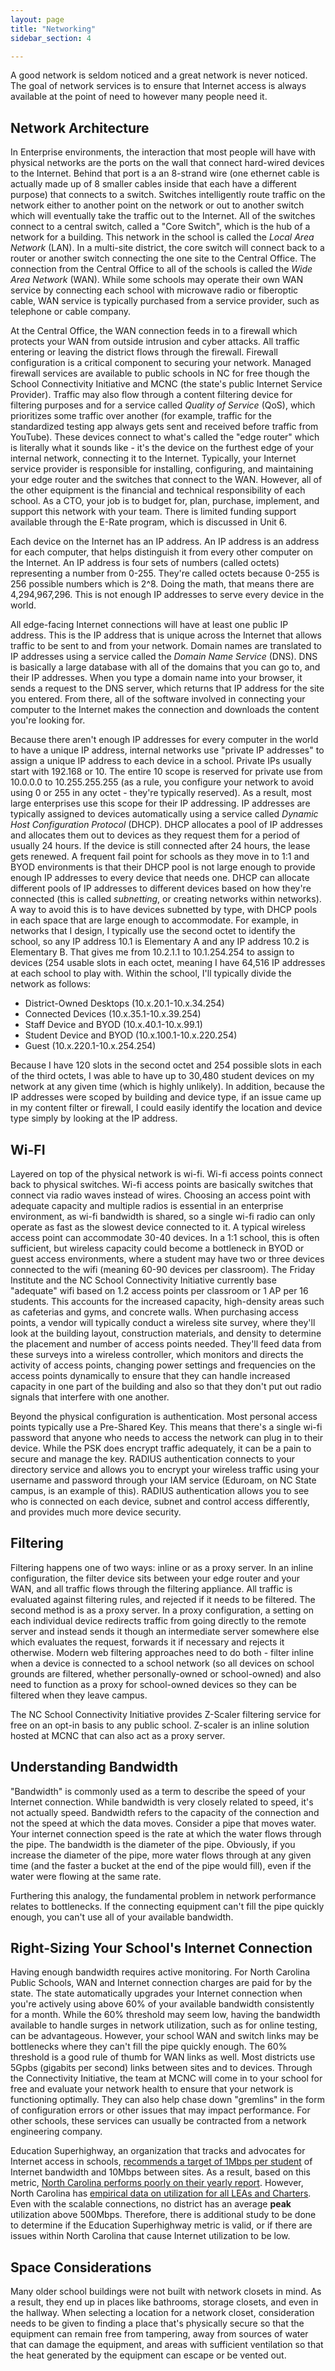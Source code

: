 ```yaml
---
layout: page
title: "Networking"
sidebar_section: 4

---
```

A good network is seldom noticed and a great network is never noticed. The goal of network services is to ensure that Internet access is always available at the point of need to however many people need it. 

## Network Architecture
In Enterprise environments, the interaction that most people will have with physical networks are the ports on the wall that connect hard-wired devices to the Internet. Behind that port is a an 8-strand wire (one ethernet cable is actually made up of 8 smaller cables inside that each have a different purpose) that connects to a switch. Switches intelligently route traffic on the network either to another point on the network or out to another switch which will eventually take the traffic out to the Internet. All of the switches connect to a central switch, called a "Core Switch", which is the hub of a network for a building. This network in the school is called the _Local Area Network_ (LAN). In a multi-site district, the core switch will connect back to a router or another switch connecting the one site to the Central Office. The connection from the Central Office to all of the schools is called the _Wide Area Network_ (WAN). While some schools may operate their own WAN service by connecting each school with microwave radio or fiberoptic cable, WAN service is typically purchased from a service provider, such as telephone or cable company. 

At the Central Office, the WAN connection feeds in to a firewall which protects your WAN from outside intrusion and cyber attacks. All traffic entering or leaving the district flows through the firewall. Firewall configuration is a critical component to securing your network. Managed firewall services are available to public schools in NC for free though the School Connectivity Initiative and MCNC (the state's public Internet Service Provider). Traffic may also flow through a content filtering device for filtering purposes and for a service called _Quality of Service_ (QoS), which prioritizes some traffic over another (for example, traffic for the standardized testing app always gets sent and received before traffic from YouTube). These devices connect to what's called the "edge router" which is literally what it sounds like - it's the device on the furthest edge of your internal network, connecting it to the Internet. Typically, your Internet service provider is responsible for installing, configuring, and maintaining your edge router and the switches that connect to the WAN. However, all of the other equipment is the financial and technical responsibility of each school. As a CTO, your job is to budget for, plan, purchase, implement, and support this network with your team. There is limited funding support available through the E-Rate program, which is discussed in Unit 6. 

Each device on the Internet has an IP address. An IP address is an address for each computer, that helps distinguish it from every other computer on the Internet. An IP address is four sets of numbers (called octets) representing a number from 0-255. They're called octets because 0-255 is 256 possible numbers which is 2^8. Doing the math, that means there are 4,294,967,296. This is not enough IP addresses to serve every device in the world. 

All edge-facing Internet connections will have at least one public IP address. This is the IP address that is unique across the Internet that allows traffic to be sent to and from your network. Domain names are translated to IP addresses using a service called the _Domain Name Service_ (DNS). DNS is basically a large database with all of the domains that you can go to, and their IP addresses. When you type a domain name into your browser, it sends a request to the DNS server, which returns that IP address for the site you entered. From there, all of the software involved in connecting your computer to the Internet makes the connection and downloads the content you're looking for.

Because there aren't enough IP addresses for every computer in the world to have a unique IP address, internal networks use "private IP addresses" to assign a unique IP address to each device in a school. Private IPs usually start with 192.168 or 10. The entire 10 scope is reserved for private use from 10.0.0.0 to 10.255.255.255 (as a rule, you configure your network to avoid using 0 or 255 in any octet - they're typically reserved). As a result, most large enterprises use this scope for their IP addressing. IP addresses are typically assigned to devices automatically using a service called _Dynamic Host Configuration Protocol_ (DHCP). DHCP allocates a pool of IP addresses and allocates them out to devices as they request them for a period of usually 24 hours. If the device is still connected after 24 hours, the lease gets renewed. A frequent fail point for schools as they move in to 1:1 and BYOD environments is that their DHCP pool is not large enough to provide enough IP addresses to every device that needs one. DHCP can allocate different pools of IP addresses to different devices based on how they're connected (this is called _subnetting_, or creating networks within networks). A way to avoid this is to have devices subnetted by type, with DHCP pools in each space that are large enough to accommodate. For example, in networks that I design, I typically use the second octet to identify the school, so any IP address 10.1 is Elementary A and any IP address 10.2 is Elementary B. That gives me from 10.2.1.1 to 10.1.254.254 to assign to devices (254 usable slots in each octet, meaning I have 64,516 IP addresses at each school to play with. Within the school, I'll typically divide the network as follows:
* District-Owned Desktops (10.x.20.1-10.x.34.254)
* Connected Devices (10.x.35.1-10.x.39.254)
* Staff Device and BYOD (10.x.40.1-10.x.99.1)
* Student Device and BYOD (10.x.100.1-10.x.220.254)
* Guest (10.x.220.1-10.x.254.254) 

Because I have 120 slots in the second octet and 254 possible slots in each of the third octets, I was able to have up to 30,480 student devices on my network at any given time (which is highly unlikely). In addition, because the IP addresses were scoped by building and device type, if an issue came up in my content filter or firewall, I could easily identify the location and device type simply by looking at the IP address.

## Wi-FI
Layered on top of the physical network is wi-fi. Wi-fi access points connect back to physical switches. Wi-fi access points are basically switches that connect via radio waves instead of wires. Choosing an access point with adequate capacity and multiple radios is essential in an enterprise environment, as wi-fi bandwidth is shared, so a single wi-fi radio can only operate as fast as the slowest device connected to it. A typical wireless access point can accommodate 30-40 devices. In a 1:1 school, this is often sufficient, but wireless capacity could become a bottleneck in BYOD or guest access environments, where a student may have two or three devices connected to the wifi (meaning 60-90 devices per classroom). The Friday Institute and the NC School Connectivity Initiative currently base "adequate" wifi based on 1.2 access points per classroom or 1 AP per 16 students. This accounts for the increased capacity, high-density areas such as cafeterias and gyms, and concrete walls. When purchasing access points, a vendor will typically conduct a wireless site survey, where they'll look at the building layout, construction materials, and density to determine the placement and number of access points needed. They'll feed data from these surveys into a wireless controller, which monitors and directs the activity of access points, changing power settings and frequencies on the access points dynamically to ensure that they can handle increased capacity in one part of the building and also so that they don't put out radio signals that interfere with one another. 

Beyond the physical configuration is authentication. Most personal access points typically use a Pre-Shared Key. This means that there's a single wi-fi password that anyone who needs to access the network can plug in to their device. While the PSK does encrypt traffic adequately, it can be a pain to secure and manage the key. RADIUS authentication connects to your directory service and allows you to encrypt your wireless traffic using your username and password through your IAM service (Eduroam, on NC State campus, is an example of this). RADIUS authentication allows you to see who is connected on each device, subnet and control access differently, and provides much more device security. 

## Filtering
Filtering happens one of two ways: inline or as a proxy server. In an inline configuration, the filter device sits between your edge router and your WAN, and all traffic flows through the filtering appliance. All traffic is evaluated against filtering rules, and rejected if it needs to be filtered. The second method is as a proxy server. In a proxy configuration, a setting on each individual device redirects traffic from going directly to the remote server and instead sends it though an intermediate server somewhere else which evaluates the request, forwards it if necessary and rejects it otherwise. Modern web filtering approaches need to do both - filter inline when a device is connected to a school network (so all devices on school grounds are filtered, whether personally-owned or school-owned) and also need to function as a proxy for school-owned devices so they can be filtered when they leave campus.

The NC School Connectivity Initiative provides Z-Scaler filtering service for free on an opt-in basis to any public school. Z-scaler is an inline solution hosted at MCNC that can also act as a proxy server. 

## Understanding Bandwidth
"Bandwidth" is commonly used as a term to describe the speed of your Internet connection. While bandwidth is very closely related to speed, it's not actually speed. Bandwidth refers to the capacity of the connection and not the speed at which the data moves. Consider a pipe that moves water. Your internet connection speed is the rate at which the water flows through the pipe. The bandwidth is the diameter of the pipe. Obviously, if you increase the diameter of the pipe, more water flows through at any given time (and the faster a bucket at the end of the pipe would fill), even if the water were flowing at the same rate. 

Furthering this analogy, the fundamental problem in network performance relates to bottlenecks. If the connecting equipment can't fill the pipe quickly enough, you can't use all of your available bandwidth. 

## Right-Sizing Your School's Internet Connection
Having enough bandwidth requires active monitoring. For North Carolina Public Schools, WAN and Internet connection charges are paid for by the state. The state automatically upgrades your Internet connection when you're actively using above 60% of your available bandwidth consistently for a month. While the 60% threshold may seem low, having the bandwidth available to handle surges in network utilization, such as for online testing, can be advantageous. However, your school WAN and switch links may be bottlenecks where they can't fill the pipe quickly enough. The 60% threshold is a good rule of thumb for WAN links as well. Most districts use 5Gpbs (gigabits per second) links between sites and to devices. Through the Connectivity Initiative, the team at MCNC will come in to your school for free and evaluate your network health to ensure that your network is functioning optimally. They can also help chase down "gremlins" in the form of configuration errors or other issues that may impact performance. For other schools, these services can usually be contracted from a network engineering company. 

Education Superhighway, an organization that tracks and advocates for Internet access in schools, [recommends a target of 1Mbps per student][1] of Internet bandwidth and 10Mbps between sites. As a result, based on this metric, [North Carolina performs poorly on their yearly report][2]. However, North Carolina has [empirical data on utilization for all LEAs and Charters][3]. Even with the scalable connections, no district has an average **peak** utilization above 500Mbps. Therefore, there is additional study to be done to determine if the Education Superhighway metric is valid, or if there are issues within North Carolina that cause Internet utilization to be low.  

## Space Considerations
Many older school buildings were not built with network closets in mind. As a result, they end up in places like bathrooms, storage closets, and even in the hallway. When selecting a location for a network closet, consideration needs to be given to finding a place that's physically secure so that the equipment can remain free from tampering, away from sources of water that can damage the equipment, and areas with sufficient ventilation so that the heat generated by the equipment can escape or be vented out. 

[1]:	https://www.educationsuperhighway.org/upgrade/types-of-fiber-services/k-12-bandwidth-goals/
[2]:	https://stateofthestates.educationsuperhighway.org/?postalCd=NC#state
[3]:	https://www2.mcnc.org/ncren/portal/reporting/ncren_utilization_map